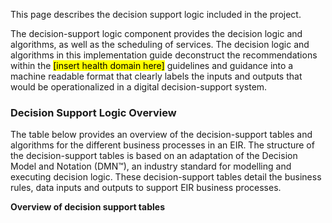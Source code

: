 This page describes the decision support logic included in the project.

The decision-support logic component provides the decision logic and algorithms, as well as the scheduling of services. The decision logic and algorithms in this implementation guide deconstruct the recommendations within the <mark>[insert health domain here]</mark> guidelines and guidance into a machine readable format that clearly labels the inputs and outputs that would be operationalized in a digital decision-support system.

### Decision Support Logic Overview

The table below provides an overview of the decision-support tables and algorithms for the different business processes in an EIR. The structure of the decision-support tables is based on an adaptation of the Decision Model and Notation (DMN™), an industry standard for modelling and executing decision logic. These decision-support tables detail the business rules, data inputs and outputs to support EIR business processes.

**Overview of decision support tables**
